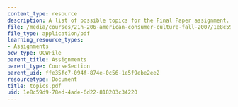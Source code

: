 ```yaml
---
content_type: resource
description: A list of possible topics for the Final Paper assignment.
file: /media/courses/21h-206-american-consumer-culture-fall-2007/1e8c59d978ed4ade6d22818203c34220_topics.pdf
file_type: application/pdf
learning_resource_types:
- Assignments
ocw_type: OCWFile
parent_title: Assignments
parent_type: CourseSection
parent_uid: ffe35fc7-094f-874e-0c56-1e5f9ebe2ee2
resourcetype: Document
title: topics.pdf
uid: 1e8c59d9-78ed-4ade-6d22-818203c34220
---
```

